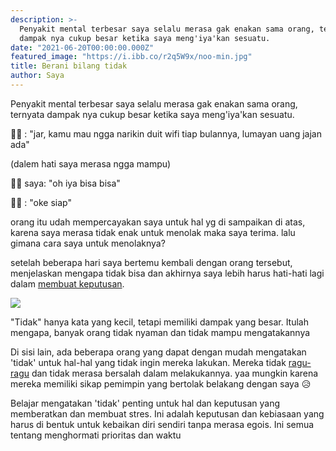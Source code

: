 ```yaml
---
description: >-
  Penyakit mental terbesar saya selalu merasa gak enakan sama orang, ternyata
  dampak nya cukup besar ketika saya meng'iya'kan sesuatu.
date: "2021-06-20T00:00:00.000Z"
featured_image: "https://i.ibb.co/r2q5W9x/noo-min.jpg"
title: Berani bilang tidak
author: Saya
---
```


Penyakit mental terbesar saya selalu merasa gak enakan sama orang, ternyata dampak nya cukup besar ketika saya meng'iya'kan sesuatu.

👨‍🔧 : "jar, kamu mau ngga narikin duit wifi tiap bulannya, lumayan uang jajan ada"

(dalem hati saya merasa ngga mampu)

🙅‍♂️ saya: "oh iya bisa bisa"

👨‍🔧 : "oke siap"

orang itu udah mempercayakan saya untuk hal yg di sampaikan di atas, karena saya merasa tidak enak untuk menolak maka saya terima. lalu gimana cara saya untuk menolaknya?

setelah beberapa hari saya bertemu kembali dengan orang tersebut, menjelaskan mengapa tidak bisa dan akhirnya saya lebih harus hati-hati lagi dalam [membuat keputusan](https://fajarr.space/tentukan-pilihan).

![](https://i.ibb.co/4thjYnX/say-no-min.jpg)

"Tidak" hanya kata yang kecil, tetapi memiliki dampak yang besar. Itulah mengapa, banyak orang tidak nyaman dan tidak mampu mengatakannya

Di sisi lain, ada beberapa orang yang dapat dengan mudah mengatakan 'tidak' untuk hal-hal yang tidak ingin mereka lakukan. Mereka tidak [ragu-ragu](https://fajarr.space/ragu) dan tidak merasa bersalah dalam melakukannya. yaa mungkin karena mereka memiliki sikap pemimpin yang bertolak belakang dengan saya 😥

Belajar mengatakan 'tidak' penting untuk hal dan keputusan yang memberatkan dan membuat stres. Ini adalah keputusan dan kebiasaan yang harus di bentuk untuk kebaikan diri sendiri tanpa merasa egois. Ini semua tentang menghormati prioritas dan waktu
